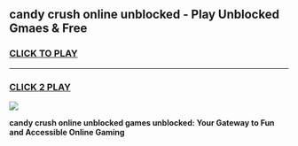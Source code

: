 
## candy crush online unblocked - Play Unblocked Gmaes & Free
<h3>
<a href="https://news.freeplayer.one?title=candy_crush_online_unblocked&ref=16F">CLICK TO PLAY</a></h3>
<hr>

<h3>
<a href="https://news.freeplayer.one?title=candy_crush_online_unblocked&ref=16F">CLICK 2 PLAY</a>
  
</h3>

<a href="https://news.freeplayer.one?title=candy_crush_online_unblocked&ref=16F/"><img src="https://clearcache.store/games.png"></a>


**candy crush online unblocked games unblocked: Your Gateway to Fun and Accessible Online Gaming**
